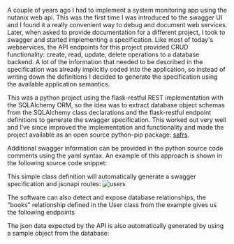 A couple of years ago I had to implement a system monitoring app using the nutanix web api. This was the first time I was introduced to the swagger UI and I found it a really convenient way to debug and document web services.
Later, when asked to provide documentation for a different project, I took to swagger and started implementing a specification. Like most of today's webservices, the API endpoints for this project provided CRUD functionality: create, read, update, delete operations to a database backend.
A lot of the information that needed to be described in the specification was already implicitly coded into the application, so instead of writing down the definitions I decided to generate the specification using the available application semantics.

This was a python project using the flask-restful REST implementation with the SQLAlchemy ORM, so the idea was to extract database object schemas from the SQLAlchemy class declarations and the flask-restful endpoint definitions to generate the swagger specification.
This worked out very well and I’ve since improved the implementation and functionality and made the project available as an open source python-pip package: [safrs](https://github.com/thomaxxl/safrs).


Additional swagger information can be provided in the python source code comments using the yaml syntax. An example of this approach is shown in the following source code snippet:


This simple class definition will automatically generate a swagger specification and jsonapi routes:
![users](images/users.PNG)

The software can also detect and expose database relationships, the “books” relationship defined in the User class from the example gives us the following endpoints



The json data expected by the API is also automatically generated by using a sample object from the database:


